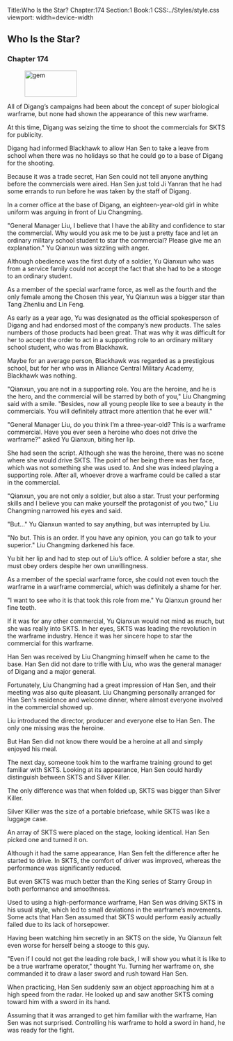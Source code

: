 Title:Who Is the Star? 
Chapter:174 
Section:1 
Book:1 
CSS:../Styles/style.css 
viewport: width=device-width
  
## Who Is the Star?
### Chapter 174
  
<figure>
	<img src="../Images/gem.gif" alt="gem" id="gem" width="120" height="60" />
</figure>
  

  
All of Digang’s campaigns had been about the concept of super biological warframe, but none had shown the appearance of this new warframe.

At this time, Digang was seizing the time to shoot the commercials for SKTS for publicity.

Digang had informed Blackhawk to allow Han Sen to take a leave from school when there was no holidays so that he could go to a base of Digang for the shooting.

Because it was a trade secret, Han Sen could not tell anyone anything before the commercials were aired. Han Sen just told Ji Yanran that he had some errands to run before he was taken by the staff of Digang.

In a corner office at the base of Digang, an eighteen-year-old girl in white uniform was arguing in front of Liu Changming.

"General Manager Liu, I believe that I have the ability and confidence to star the commercial. Why would you ask me to be just a pretty face and let an ordinary military school student to star the commercial? Please give me an explanation." Yu Qianxun was sizzling with anger.

Although obedience was the first duty of a soldier, Yu Qianxun who was from a service family could not accept the fact that she had to be a stooge to an ordinary student.

As a member of the special warframe force, as well as the fourth and the only female among the Chosen this year, Yu Qianxun was a bigger star than Tang Zhenliu and Lin Feng.

As early as a year ago, Yu was designated as the official spokesperson of Digang and had endorsed most of the company’s new products. The sales numbers of those products had been great. That was why it was difficult for her to accept the order to act in a supporting role to an ordinary military school student, who was from Blackhawk.

Maybe for an average person, Blackhawk was regarded as a prestigious school, but for her who was in Alliance Central Military Academy, Blackhawk was nothing.

"Qianxun, you are not in a supporting role. You are the heroine, and he is the hero, and the commercial will be starred by both of you," Liu Changming said with a smile. "Besides, now all young people like to see a beauty in the commercials. You will definitely attract more attention that he ever will."

"General Manager Liu, do you think I’m a three-year-old? This is a warframe commercial. Have you ever seen a heroine who does not drive the warframe?" asked Yu Qianxun, biting her lip.

She had seen the script. Although she was the heroine, there was no scene where she would drive SKTS. The point of her being there was her face, which was not something she was used to. And she was indeed playing a supporting role. After all, whoever drove a warframe could be called a star in the commercial.

"Qianxun, you are not only a soldier, but also a star. Trust your performing skills and I believe you can make yourself the protagonist of you two," Liu Changming narrowed his eyes and said.

"But..." Yu Qianxun wanted to say anything, but was interrupted by Liu.

"No but. This is an order. If you have any opinion, you can go talk to your superior." Liu Changming darkened his face.

Yu bit her lip and had to step out of Liu’s office. A soldier before a star, she must obey orders despite her own unwillingness.

As a member of the special warframe force, she could not even touch the warframe in a warframe commercial, which was definitely a shame for her.

"I want to see who it is that took this role from me." Yu Qianxun ground her fine teeth.

If it was for any other commercial, Yu Qianxun would not mind as much, but she was really into SKTS. In her eyes, SKTS was leading the revolution in the warframe industry. Hence it was her sincere hope to star the commercial for this warframe.

Han Sen was received by Liu Changming himself when he came to the base. Han Sen did not dare to trifle with Liu, who was the general manager of Digang and a major general.

Fortunately, Liu Changming had a great impression of Han Sen, and their meeting was also quite pleasant. Liu Changming personally arranged for Han Sen's residence and welcome dinner, where almost everyone involved in the commercial showed up.

Liu introduced the director, producer and everyone else to Han Sen. The only one missing was the heroine.

But Han Sen did not know there would be a heroine at all and simply enjoyed his meal.

The next day, someone took him to the warframe training ground to get familiar with SKTS. Looking at its appearance, Han Sen could hardly distinguish between SKTS and Silver Killer.

The only difference was that when folded up, SKTS was bigger than Silver Killer.

Silver Killer was the size of a portable briefcase, while SKTS was like a luggage case.

An array of SKTS were placed on the stage, looking identical. Han Sen picked one and turned it on.

Although it had the same appearance, Han Sen felt the difference after he started to drive. In SKTS, the comfort of driver was improved, whereas the performance was significantly reduced.

But even SKTS was much better than the King series of Starry Group in both performance and smoothness.

Used to using a high-performance warframe, Han Sen was driving SKTS in his usual style, which led to small deviations in the warframe’s movements. Some acts that Han Sen assumed that SKTS would perform easily actually failed due to its lack of horsepower.

Having been watching him secretly in an SKTS on the side, Yu Qianxun felt even worse for herself being a stooge to this guy.

"Even if I could not get the leading role back, I will show you what it is like to be a true warframe operator," thought Yu. Turning her warframe on, she commanded it to draw a laser sword and rush toward Han Sen.

When practicing, Han Sen suddenly saw an object approaching him at a high speed from the radar. He looked up and saw another SKTS coming toward him with a sword in its hand.

Assuming that it was arranged to get him familiar with the warframe, Han Sen was not surprised. Controlling his warframe to hold a sword in hand, he was ready for the fight.